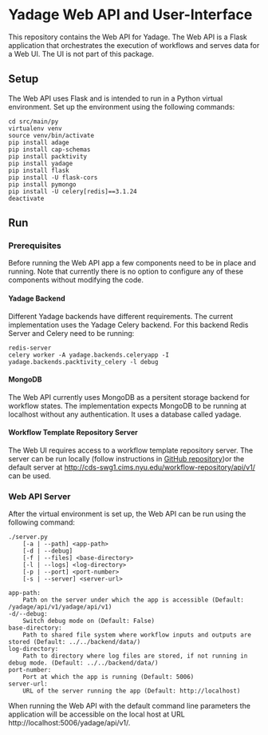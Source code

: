 # Yadage Web API and User-Interface

This repository contains the Web API for Yadage. The Web API is a Flask application that orchestrates the execution of workflows and serves data for a Web UI. The UI is not part of this package.


## Setup

The Web API uses Flask and is intended to run in a Python virtual environment. Set up the environment using the following commands:

```
cd src/main/py
virtualenv venv
source venv/bin/activate
pip install adage
pip install cap-schemas
pip install packtivity
pip install yadage
pip install flask
pip install -U flask-cors
pip install pymongo
pip install -U celery[redis]==3.1.24
deactivate
```


## Run

### Prerequisites

Before running the Web API app a few components need to be in place and running. Note that currently there is no option to configure any of these components without modifying the code.

#### Yadage Backend
Different Yadage backends have different requirements. The current implementation uses the Yadage Celery backend. For this backend Redis Server and Celery need to be running:

```
redis-server
celery worker -A yadage.backends.celeryapp -I yadage.backends.packtivity_celery -l debug
```

#### MongoDB
The Web API currently uses MongoDB as a persitent storage backend for workflow states. The implementation expects MongoDB to be running at localhost without any authentication. It uses a database called yadage.


#### Workflow Template Repository Server

The Web UI requires access to a workflow template repository server. The server can be run locally (follow instructions in [GitHub repository](https://github.com/heikomuller/yadage-workflow-repository))or the default server at http://cds-swg1.cims.nyu.edu/workflow-repository/api/v1/ can be used.


### Web API Server

After the virtual environment is set up, the Web API can be run using the following command:

```
./server.py
	[-a | --path] <app-path>
	[-d | --debug]
	[-f | --files] <base-directory>
	[-l | --logs] <log-directory>
	[-p | --port] <port-number>
	[-s | --server] <server-url>

app-path:
	Path on the server under which the app is accessible (Default: /yadage/api/v1/yadage/api/v1)
-d/--debug:
	Switch debug mode on (Default: False)
base-directory:
	Path to shared file system where workflow inputs and outputs are stored (Default: ../../backend/data/)
log-directory:
	Path to directory where log files are stored, if not running in debug mode. (Default: ../../backend/data/)
port-number:
	Port at which the app is running (Default: 5006)
server-url:
	URL of the server running the app (Default: http://localhost)
```

When running the Web API with the default command line parameters the application will be accessible on the local host at URL http://localhost:5006/yadage/api/v1/.
